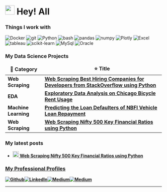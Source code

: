 <h1><img src="https://i.imgur.com/04Yxzpb.gif" width="30"/> Hey! All </h1>




<h3>Things I work with</h3>
<p>
  <img alt="Docker" src="https://img.shields.io/badge/-Docker-46a2f1?style=flat-square&logo=docker&logoColor=white" />
  <img alt="git" src="https://img.shields.io/badge/-Git-F05032?style=flat-square&logo=git&logoColor=white" />
  <img alt="Python" src="https://img.shields.io/badge/-Python-ea2845?style=flat-square&logo=python&logoColor=white" />
  <img alt="bash" src="https://img.shields.io/badge/-Bash-DD0031?style=flat-square&logo=GNU&logoColor=white" />
  <img alt="pandas" src="https://img.shields.io/badge/-Pandas-CB3837?style=flat-square&logo=pandas&logoColor=white" />
  <img alt="numpy" src="https://img.shields.io/badge/-Numpy-E34F26?style=flat-square&logo=numpy&logoColor=white" />
  <img alt="Plotly" src="https://img.shields.io/badge/-Plotly-FB542B?style=flat-square&logo=plotly&logoColor=white" />
  <img alt="Excel" src="https://img.shields.io/badge/-Excel-EC4A3F?style=flat-square&logo=microsoft&logoColor=white" />
  <img alt="tableau" src="https://img.shields.io/badge/-Tableau-F9A03C?style=flat-square&logo=Tableau&logoColor=white" />
  <img alt="scikit-learn" src="https://img.shields.io/badge/-ScikitLearn-F7B93E?style=flat-square&logo=scikit-learn&logoColor=white" />
  <img alt="MySql" src="https://img.shields.io/badge/-MySql-13aa52?style=flat-square&logo=mysql&logoColor=white" />
  <img alt="Oracle" src="https://img.shields.io/badge/-Oracle-43853d?style=flat-square&logo=Oracle&logoColor=white" />
</p>
<h3>My Data Science Projects</h3>
<table>
  <thead align="center">
    <tr border: none;>
      <td><b>🎁 Category</b></td>
      <td><b>⭐ Title</b></td>
    </tr>
  </thead>
  <tbody>
    <tr>
      <td><a><b>Web Scraping</b></a></td>
      <td><a href="https://github.com/Suraj01Dev/Data-Science-Projects/tree/main/Web%20Scraping%20Projects/Scraping%20StackOverflow%20Jobs"><b>Web Scraping Best Hiring Companies for Developers from StackOverflow using Python</b><a></td>
    </tr>
    <tr>
      <td><a><b>EDA</b></a></td>
      <td><a href="https://github.com/Suraj01Dev/Data-Science-Projects/tree/main/EDA%20Projects/EDA%20on%20Chicago%20Bicycle%20Rent%20Usage"><b>Exploratory Data Analysis on Chicago Bicycle Rent Usage</b></a></td>
    </tr>
    <tr>
      <td><a><b>Machine Learning</b></a></td>
      <td><a href=""><b>Predicting the Loan Defaulters of NBFI Vehicle Loan Repayment</b></a></td>
    </tr>
    <tr>
      <td><a><b>Web Scraping</b></a></td>
      <td><a href="https://github.com/Suraj01Dev/Data-Science-Projects/tree/main/Web%20Scraping%20Projects/Scraping%20Nifty500%20Stocks"><b>Web Scraping Nifty 500 Key Financial Ratios using Python</b></a></td>
    </tr>
  </tbody>
</table>
<h3>My latest posts</h3>
<ul>
  <li><a href="https://medium.com/@suraj2001dev/web-scraping-nifty-500-key-financial-ratios-using-python-6db7455e2fa8"><b><img src="https://i.imgur.com/xbBQokT.jpg" width="20" alt="new" /> Web Scraping Nifty 500 Key Financial Ratios using Python</i></li>

</ul>


        
<h3>My Professional Profiles</h3>
<p><a href="https://github.com/Suraj01Dev" target="_blank"><img alt="Github" src="https://img.shields.io/badge/GitHub-%2312100E.svg?&style=for-the-badge&logo=Github&logoColor=white" /><a href="https://www.linkedin.com/in/suraj-d-0330b6134/" target="_blank"><img alt="LinkedIn" src="https://img.shields.io/badge/linkedin-%230077B5.svg?&style=for-the-badge&logo=linkedin&logoColor=white" /></a><a href="https://medium.com/@suraj2001dev" target="_blank"><img alt="Medium" src="https://img.shields.io/badge/medium-%2312100E.svg?&style=for-the-badge&logo=medium&logoColor=white" /></a><a href="https://jovian.com/suraj2001dev" target="_blank"><img alt="Medium" src="https://img.shields.io/badge/jovian-%2312100E.svg?&style=for-the-badge&logo=jovian.com&logoColor=white" /></a>
</p>

-----------
